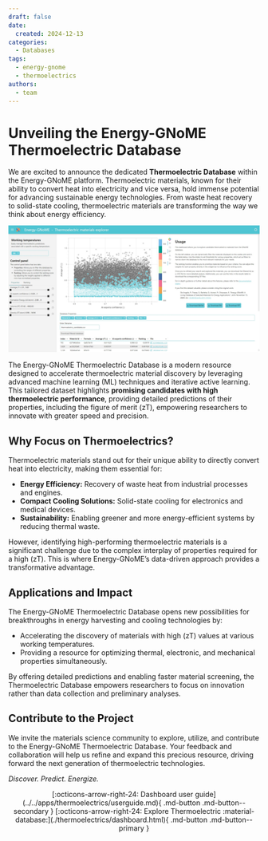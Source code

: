 ```yaml
---
draft: false
date:
  created: 2024-12-13
categories:
  - Databases
tags:
  - energy-gnome
  - thermoelectrics
authors:
  - team
---
```


# **Unveiling the Energy-GNoME Thermoelectric Database**

We are excited to announce the dedicated **Thermoelectric Database** within the Energy-GNoME platform. Thermoelectric materials, known for their ability to convert heat into electricity and vice versa, hold immense potential for advancing sustainable energy technologies. From waste heat recovery to solid-state cooling, thermoelectric materials are transforming the way we think about energy efficiency.

<!-- more -->

![Dashboard Page](../../assets/img/blog/database_release/thermoelectric_db.jpeg)

The Energy-GNoME Thermoelectric Database is a modern resource designed to accelerate thermoelectric material discovery by leveraging advanced machine learning (ML) techniques and iterative active learning. This tailored dataset highlights **promising candidates with high thermoelectric performance**, providing detailed predictions of their properties, including the figure of merit \(zT\), empowering researchers to innovate with greater speed and precision.

## Why Focus on Thermoelectrics?

Thermoelectric materials stand out for their unique ability to directly convert heat into electricity, making them essential for:

- **Energy Efficiency:** Recovery of waste heat from industrial processes and engines.  
- **Compact Cooling Solutions:** Solid-state cooling for electronics and medical devices.  
- **Sustainability:** Enabling greener and more energy-efficient systems by reducing thermal waste.  

However, identifying high-performing thermoelectric materials is a significant challenge due to the complex interplay of properties required for a high \(zT\). This is where Energy-GNoME’s data-driven approach provides a transformative advantage.

## Applications and Impact

The Energy-GNoME Thermoelectric Database opens new possibilities for breakthroughs in energy harvesting and cooling technologies by:

- Accelerating the discovery of materials with high \(zT\) values at various working temperatures.
- Providing a resource for optimizing thermal, electronic, and mechanical properties simultaneously. 

By offering detailed predictions and enabling faster material screening, the Thermoelectric Database empowers researchers to focus on innovation rather than data collection and preliminary analyses.

## Contribute to the Project

We invite the materials science community to explore, utilize, and contribute to the Energy-GNoME Thermoelectric Database. Your feedback and collaboration will help us refine and expand this precious resource, driving forward the next generation of thermoelectric technologies.

*Discover. Predict. Energize.*

<div style="text-align: center; display: flex; justify-content: center; gap: 10px;" markdown>
[:octicons-arrow-right-24: Dashboard user guide](../../apps/thermoelectrics/userguide.md){ .md-button .md-button--secondary }
[:octicons-arrow-right-24: Explore Thermoelectric :material-database:](./thermoelectrics/dashboard.html){ .md-button .md-button--primary }
</div>
